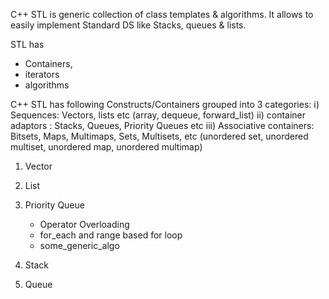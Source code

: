 C++ STL is generic collection of class templates & algorithms.
It allows to easily implement Standard DS like Stacks, queues & lists.

STL has 
- Containers,
- iterators
- algorithms

C++ STL has following Constructs/Containers grouped into 3 categories:
ⅰ) Sequences: Vectors, lists etc (array, dequeue, forward_list)
ⅱ) container adaptors : Stacks, Queues, Priority Queues etc
iii) Associative containers: Bitsets, Maps, Multimaps, Sets, Multisets, etc (unordered set, unordered multiset, unordered map, unordered multimap)

1. Vector
2. List
3. Priority Queue
   
   - Operator Overloading 
   - for_each and range based for loop 
   - some_generic_algo 
   
4. Stack
5. Queue
